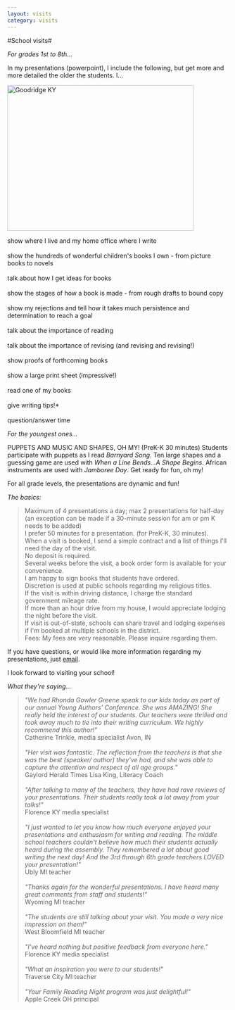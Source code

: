 ```yaml
---
layout: visits
category: visits
---
```


#School visits#

_<p class="h2">For grades 1st to 8th…</p>_

In my presentations (powerpoint), I include the following, but get more and more detailed the older the students. I…

<div id="box1">

<div id="visit_img_l"><img src="{{site.baseurl}}/img/visits_goodridge.jpg" width="423" height="331" alt="Goodridge KY" /></div>

<p>

show where I live and my home office where I write <br /><br />
show the hundreds of wonderful children's books I own - from picture books to novels <br /><br />
talk about how I get ideas for books <br /><br />
show the stages of how a book is made - from rough drafts to bound copy <br /><br />
show my rejections and tell how it takes much persistence and determination to reach a goal <br /><br />
talk about the importance of reading <br /><br />
talk about the importance of revising (and revising and revising!) <br /><br />
show proofs of forthcoming books <br /><br />
show a large print sheet (impressive!) <br /><br />
read one of my books <br /><br />
give writing tips!* <br /><br />
question/answer time

</p></div>

_<p class="h2">For the youngest ones…</p>_

PUPPETS AND MUSIC AND SHAPES, OH MY! (PreK-K 30 minutes) Students participate with puppets as I read _Barnyard Song_. Ten large shapes and a guessing game are used with _When a Line Bends…A Shape Begins_. African instruments are used with _Jamboree Day_. Get ready for fun, oh my!

For all grade levels, the presentations are dynamic and fun!

_<p class="h2">The basics:</p>_

<div id="box2"><blockquote><p>

Maximum of 4 presentations a day; max 2 presentations for half-day <br />
(an exception can be made if a 30-minute session for am or pm K needs to be added) <br />
I prefer 50 minutes for a presentation. (for PreK-K, 30 minutes). <br />
When a visit is booked, I send a simple contract and a list of things I'll need the day of the visit. <br />
No deposit is required. <br />
Several weeks before the visit, a book order form is available for your convenience. <br />
I am happy to sign books that students have ordered. <br />
Discretion is used at public schools regarding my religious titles. <br />
If the visit is within driving distance, I charge the standard government mileage rate. <br />
If more than an hour drive from my house, I would appreciate lodging the night before the visit. <br />
If visit is out-of-state, schools can share travel and lodging expenses if I'm booked at multiple schools in the district. <br />
Fees: My fees are very reasonable. Please inquire regarding them.

</p></blockquote></div>

If you have questions, or would like more information regarding my presentations, just [email](mailto:rgowgreene@gmail.com).

I look forward to visiting your school! 

_<p class="h2">What they're saying…</p>_

<div id="testimonials"><blockquote><p>

<i>"We had Rhonda Gowler Greene speak to our kids today as part of our annual Young Authors' Conference. She was AMAZING! She really held the interest of our students. Our teachers were thrilled and took away much to tie into their writing curriculum. We highly recommend this author!" </i><br />
Catherine Trinkle, media specialist Avon, IN
<br /><br />
<i>"Her visit was fantastic. The reflection from the teachers is that she was the best (speaker/ author) they've had, and she was able to capture the attention and respect of all age groups." </i><br />
Gaylord Herald Times Lisa King, Literacy Coach
<br /><br />
<i>"After talking to many of the teachers, they have had rave reviews of your presentations. Their students really took a lot away from your talks!" </i><br />
Florence KY media specialist
<br /><br />
<i>"I just wanted to let you know how much everyone enjoyed your presentations and enthusiasm for writing and reading. The middle school teachers couldn't believe how much their students actually heard during the assembly. They remembered a lot about good writing the next day! And the 3rd through 6th grade teachers LOVED your presentation!" </i><br />
Ubly MI teacher
<br /><br />
<i>"Thanks again for the wonderful presentations. I have heard many great comments from staff and students!" </i><br />
Wyoming MI teacher
<br /><br />
<i>"The students are still talking about your visit. You made a very nice impression on them!" </i><br />
West Bloomfield MI teacher
<br /><br />
<i>"I've heard nothing but positive feedback from everyone here." </i><br />
Florence KY media specialist
<br /><br />
<i>"What an inspiration you were to our students!" </i><br />
Traverse City MI teacher
<br /><br />
<i>"Your Family Reading Night program was just delightful!" </i><br />
Apple Creek OH principal

</p></blockquote></div>